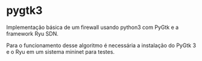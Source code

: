 # pygtk3
Implementação básica de um firewall usando python3 com PyGtk e a framework Ryu SDN.

Para o funcionamento desse algoritmo é necessária a instalação do PyGtk 3 e o Ryu em um sistema mininet para testes.
